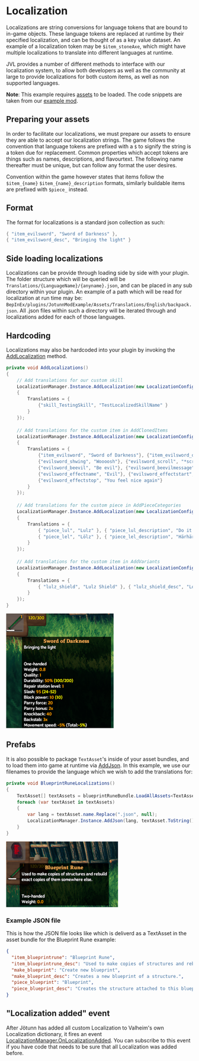 ﻿# Localization

Localizations are string conversions for language tokens that are bound to in-game objects. These language tokens are replaced at runtime by their specified localization, and can be thought of as a key value dataset. An example of a localization token may be `$item_stoneAxe`, which might have multiple localizations to translate into different languages at runtime.

JVL provides a number of different methods to interface with our localization system, to allow both developers as well as the community at large to provide localizations for both custom items, as well as non supported languages.

**Note**: This example requires [assets](asset-loading.md) to be loaded. The code snippets are taken from our [example mod](https://github.com/Valheim-Modding/JotunnModExample).

## Preparing your assets

In order to facilitate our localizations, we must prepare our assets to ensure they are able to accept our localization strings. The game follows the convention that language tokens are prefixed with a `$` to signify the string is a token due for replacement. Common properties which accept tokens are things such as names, descriptions, and flavourtext. The following name thereafter must be unique, but can follow any format the user desires.

Convention within the game however states that items follow the `$item_{name}` `$item_{name}_description` formats, similarly buildable items are prefixed with `$piece_` instead.

## Format

The format for localizations is a standard json collection as such:
```cs
{ "item_evilsword", "Sword of Darkness" },
{ "item_evilsword_desc", "Bringing the light" }
```

## Side loading localizations

Localizations can be provide through loading side by side with your plugin. The folder structure which will be queried will be `Translations/{LanguageName}/{anyname}.json`, and can be placed in any sub directory within your plugin.
An example of a path which will be read for localization at run time may be: `BepInEx/plugins/JotunnModExample/Assets/Translations/English/backpack.json`. 
All .json files within such a directory will be iterated through and localizations added for each of those languages.

## Hardcoding

Localizations may also be hardcoded into your plugin by invoking the [AddLocalization](xref:Jotunn.Managers.LocalizationManager.AddLocalization(Jotunn.Configs.LocalizationConfig)) method.

```cs
private void AddLocalizations()
{
    // Add translations for our custom skill
    LocalizationManager.Instance.AddLocalization(new LocalizationConfig("English")
    {
        Translations = {
            {"skill_TestingSkill", "TestLocalizedSkillName" }
        }
    });

    // Add translations for the custom item in AddClonedItems
    LocalizationManager.Instance.AddLocalization(new LocalizationConfig("English")
    {
        Translations = {
            {"item_evilsword", "Sword of Darkness"}, {"item_evilsword_desc", "Bringing the light"},
            {"evilsword_shwing", "Woooosh"}, {"evilsword_scroll", "*scroll*"},
            {"evilsword_beevil", "Be evil"}, {"evilsword_beevilmessage", ":reee:"},
            {"evilsword_effectname", "Evil"}, {"evilsword_effectstart", "You feel evil"},
            {"evilsword_effectstop", "You feel nice again"}
        }
    });

    // Add translations for the custom piece in AddPieceCategories
    LocalizationManager.Instance.AddLocalization(new LocalizationConfig("English")
    {
        Translations = {
            { "piece_lul", "Lulz" }, { "piece_lul_description", "Do it for them" },
            { "piece_lel", "Lölz" }, { "piece_lel_description", "Härhärhär" }
        }
    });

    // Add translations for the custom item in AddVariants
    LocalizationManager.Instance.AddLocalization(new LocalizationConfig("English")
    {
        Translations = {
            { "lulz_shield", "Lulz Shield" }, { "lulz_shield_desc", "Lough at your enemies" }
        }
    });
}
```
![Evil Sword Localizations](../images/data/EvilSwordLocalizations.png)


## Prefabs

It is also possible to package `TextAsset`'s inside of your asset bundles, and to load them into game at runtime via [AddJson](xref:Jotunn.Managers.LocalizationManager.AddJson(System.String,System.String)). In this example, we use our filenames to provide the language which we wish to add the translations for:

```cs
private void BlueprintRuneLocalizations()
{
    TextAsset[] textAssets = blueprintRuneBundle.LoadAllAssets<TextAsset>();
    foreach (var textAsset in textAssets)
    {
        var lang = textAsset.name.Replace(".json", null);
        LocalizationManager.Instance.AddJson(lang, textAsset.ToString());
    }
}
```
![Blueprint Rune Localizations](../images/data/blueprintRuneLocalizations.png)

### Example JSON file

This is how the JSON file looks like which is deliverd as a TextAsset in the asset bundle for the Blueprint Rune example:
```json
{
  "item_blueprintrune": "Blueprint Rune",
  "item_blueprintrune_desc": "Used to make copies of structures and rebuild exact copies of them somewhere else.",
  "make_blueprint": "Create new blueprint",
  "make_blueprint_desc": "Creates a new blueprint of a structure.",
  "piece_blueprint": "Blueprint",
  "piece_blueprint_desc": "Creates the structure attached to this blueprint."
}
```

## "Localization added" event

After Jötunn has added all custom Localization to Valheim's own Localization dictionary, it fires an event [LocalizationManager.OnLocalizationAdded](xref:Jotunn.Managers.LocalizationManager.OnLocalizationAdded). You can subscribe to this event if you have code that needs to be sure that all Localization was added before.
